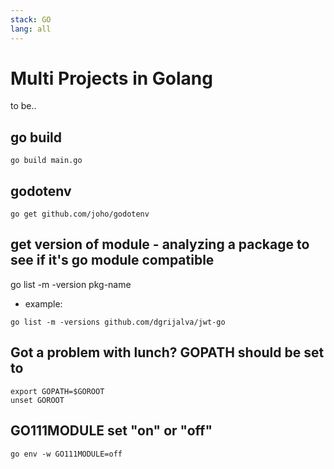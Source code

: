 ```yaml
---
stack: GO
lang: all
---
```


# Multi Projects in Golang
to be..

## go build
```
go build main.go
```

## godotenv
```
go get github.com/joho/godotenv
```

## get version of module - analyzing a package to see if it's go module compatible
go list -m -version pkg-name
- example:
```
go list -m -versions github.com/dgrijalva/jwt-go
```

## Got a problem with lunch? GOPATH should be set to
```
export GOPATH=$GOROOT
unset GOROOT
```

##  GO111MODULE set "on" or "off"
```
go env -w GO111MODULE=off
```